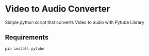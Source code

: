 # Video to Audio Converter
Simple python script that converts Video to audio with Pytube Library

## Requirements
 `pip install pytube`
